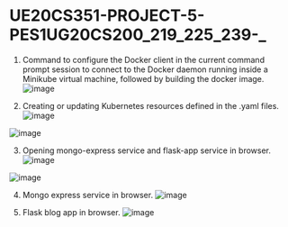 # UE20CS351-PROJECT-5-PES1UG20CS200_219_225_239-_
1. Command to configure the Docker client in the current command prompt session to connect to the Docker daemon running inside a Minikube virtual machine, followed by building the docker image.
![image](https://user-images.githubusercontent.com/93152515/233841119-c1839c29-de7c-4b3c-920f-125a015d629d.png)

2. Creating or updating Kubernetes resources defined in the .yaml files.
![image](https://user-images.githubusercontent.com/93152515/233841424-2630f0b7-7013-40f2-bc26-23ebb863e460.png)

![image](https://user-images.githubusercontent.com/93152515/233841447-3d1dcb90-33a6-49c1-a825-4ebe45e2412c.png)

3. Opening mongo-express service and flask-app service in browser.
![image](https://user-images.githubusercontent.com/93152515/233841554-45d3541c-5804-4f24-ba59-bfd074a9fc43.png)

![image](https://user-images.githubusercontent.com/93152515/233841584-a794c1b0-2d30-4653-b349-8e3635b77b64.png)

4. Mongo express service in browser.
![image](https://user-images.githubusercontent.com/93152515/233841741-8959306d-dc3d-4bfc-8758-3224ce1b95a2.png)

5. Flask blog app in browser.
![image](https://user-images.githubusercontent.com/93152515/233841765-9af8f316-8dc5-4946-9cd0-0765aa01a6c6.png)


